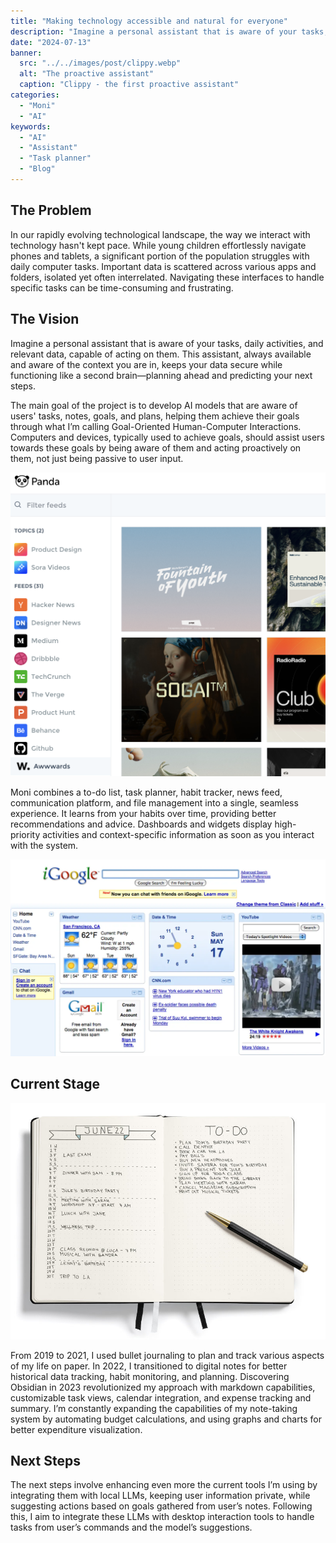 ```yaml
---
title: "Making technology accessible and natural for everyone"
description: "Imagine a personal assistant that is aware of your tasks, daily activities, and relevant data, capable of acting on them."
date: "2024-07-13"
banner:
  src: "../../images/post/clippy.webp"
  alt: "The proactive assistant"
  caption: "Clippy - the first proactive assistant"
categories:
  - "Moni"
  - "AI"
keywords:
  - "AI"
  - "Assistant"
  - "Task planner"
  - "Blog"
---
```


## The Problem

In our rapidly evolving technological landscape, the way we interact with technology hasn't kept pace. While young children effortlessly navigate phones and tablets, a significant portion of the population struggles with daily computer tasks. Important data is scattered across various apps and folders, isolated yet often interrelated. Navigating these interfaces to handle specific tasks can be time-consuming and frustrating.

## The Vision

Imagine a personal assistant that is aware of your tasks, daily activities, and relevant data, capable of acting on them. This assistant, always available and aware of the context you are in, keeps your data secure while functioning like a second brain—planning ahead and predicting your next steps.

The main goal of the project is to develop AI models that are aware of users' tasks, notes, goals, and plans, helping them achieve their goals through what I’m calling Goal-Oriented Human-Computer Interactions. Computers and devices, typically used to achieve goals, should assist users towards these goals by being aware of them and acting proactively on them, not just being passive to user input.

![A news feed](../../images/post/panda.png "Aggregating relevant news from user's favorite websites")

Moni combines a to-do list, task planner, habit tracker, news feed, communication platform, and file management into a single, seamless experience. It learns from your habits over time, providing better recommendations and advice. Dashboards and widgets display high-priority activities and context-specific information as soon as you interact with the system.

![iGoogle screen](../../images/post/iGoogle.webp)

## Current Stage

![Bullet journal](../../images/post/bullet-journal.jpg "Bullet journal - The analogic way to track the past, order the present, and write the future")

From 2019 to 2021, I used bullet journaling to plan and track various aspects of my life on paper. In 2022, I transitioned to digital notes for better historical data tracking, habit monitoring, and planning. Discovering Obsidian in 2023 revolutionized my approach with markdown capabilities, customizable task views, calendar integration, and expense tracking and summary. I’m constantly expanding the capabilities of my note-taking system by automating budget calculations, and using graphs and charts for better expenditure visualization.

## Next Steps

The next steps involve enhancing even more the current tools I’m using by integrating them with local LLMs, keeping user information private, while suggesting actions based on goals gathered from user’s notes. Following this, I aim to integrate these LLMs with desktop interaction tools to handle tasks from user’s commands and the model’s suggestions.
